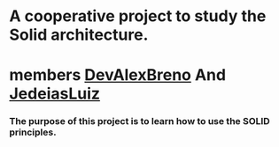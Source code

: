 # A cooperative project to study the Solid architecture.

# members <a href="https://github.com/DevAlexBreno">DevAlexBreno</a> And <a href="https://github.com/jedeias">JedeiasLuiz </a>

<h3>The purpose of this project is to learn how to use the SOLID principles.</h3>